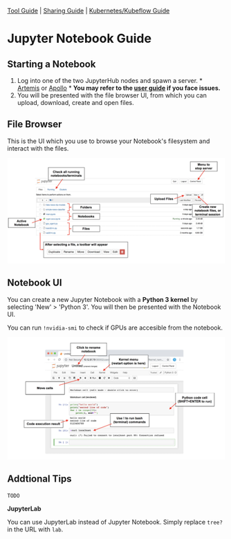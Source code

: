 [Tool Guide](nvidia-tools.md) | [Sharing Guide](sharing.md) | [Kubernetes/Kubeflow Guide](kubeflow-setup.md)

# Jupyter Notebook Guide

## Starting a Notebook

1. Log into one of the two JupyterHub nodes and spawn a server.
       * [Artemis](http://10.12.97.79:30001/hub/login) or [Apollo](http://10.12.97.79:30001/hub/login)
       * **You may refer to the [user guide](bit.ly/sutddevbox) if you face issues.**
2. You will be presented with the file browser UI, from which you can upload, download, create and open files. 

## File Browser

This is the UI which you use to browse your Notebook's filesystem and interact with the files.

![browser](images/jupyter_browser.jpg)

## Notebook UI

You can create a new Jupyter Notebook with a **Python 3 kernel** by selecting 'New' > 'Python 3'. You will then be presented with the Notebook UI. 

You can run `!nvidia-smi` to check if GPUs are accesible from the notebook.

![notebook](images/jupyter_notebook.jpg)

## Addtional Tips

```
TODO
```

**JupyterLab**

You can use JupyterLab instead of Jupyter Notebook. Simply replace `tree?` in the URL with `lab`.
